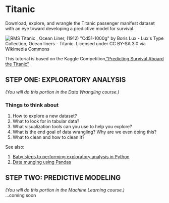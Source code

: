 # Titanic
Download, explore, and wrangle the Titanic passenger manifest dataset with an eye toward developing a predictive model for survival.

![RMS Titanic , Ocean Liner, (1912)](https://commons.wikimedia.org/wiki/RMS_Titanic#/media/File:Cd51-1000g.gif)
"Cd51-1000g" by Boris Lux - Lux's Type Collection, Ocean liners - Titanic. Licensed under CC BY-SA 3.0 via Wikimedia Commons


This tutorial is based on the Kaggle Competition,["Predicting Survival Aboard the Titanic"](https://www.kaggle.com/c/titanic)

## STEP ONE: EXPLORATORY ANALYSIS
_(You will do this portion in the Data Wrangling course.)_
### Things to think about
1. How to explore a new dataset?
2. What to look for in tabular data?
3. What visualization tools can you use to help you explore?
4. What is the end goal of data wrangling? Why are we even doing this?
5. What to clean and how to clean it?


See also:
1. [Baby steps to performing exploratory analysis in Python](http://www.analyticsvidhya.com/blog/2014/08/baby-steps-python-performing-exploratory-analysis-python/)
2. [Data munging using Pandas](http://www.analyticsvidhya.com/blog/2014/09/data-munging-python-using-pandas-baby-steps-python/)


## STEP TWO: PREDICTIVE MODELING
_(You will do this portion in the Machine Learning course.)_      
...coming soon
